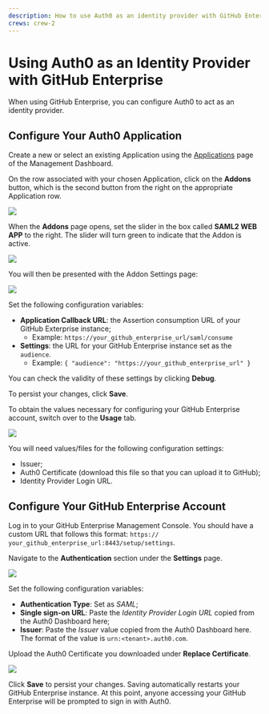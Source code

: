 ```yaml
---
description: How to use Auth0 as an identity provider with GitHub Enterprise.
crews: crew-2
---
```


# Using Auth0 as an Identity Provider with GitHub Enterprise

When using GitHub Enterprise, you can configure Auth0 to act as an identity provider.

## Configure Your Auth0 Application

Create a new or select an existing Application using the [Applications](${manage_url}/#/applications) page of the Management Dashboard.

On the row associated with your chosen Application, click on the **Addons** button, which is the second button from the right on the appropriate Application row.

![](/media/articles/scenarios/github-enterprise/clients.png)

When the **Addons** page opens, set the slider in the box called **SAML2 WEB APP** to the right. The slider will turn green to indicate that the Addon is active.

![](/media/articles/scenarios/github-enterprise/addons.png)

You will then be presented with the Addon Settings page:

![](/media/articles/scenarios/github-enterprise/addon-settings.png)

Set the following configuration variables:

* **Application Callback URL**: the Assertion consumption URL of your GitHub Exterprise instance;
  * Example: `https://your_github_enterprise_url/saml/consume`
* **Settings**: the URL for your GitHub Enterprise instance set as the `audience`.
  * Example: `{ "audience": "https://your_github_enterprise_url" }`

You can check the validity of these settings by clicking **Debug**.

To persist your changes, click **Save**.

To obtain the values necessary for configuring your GitHub Enterprise account, switch over to the **Usage** tab.

![](/media/articles/scenarios/github-enterprise/addon-usage.png)

You will need values/files for the following configuration settings:

* Issuer;
* Auth0 Certificate (download this file so that you can upload it to GitHub);
* Identity Provider Login URL.

## Configure Your GitHub Enterprise Account

Log in to your GitHub Enterprise Management Console. You should have a custom URL that follows this format: `https:// your_github_enterprise_url:8443/setup/settings`.

Navigate to the **Authentication** section under the **Settings** page.

![](/media/articles/scenarios/github-enterprise/auth-settings.png)

Set the following configuration variables:

* **Authentication Type**: Set as *SAML*;
* **Single sign-on URL**: Paste the *Identity Provider Login URL* copied from the Auth0 Dashboard here;
* **Issuer**: Paste the *Issuer* value copied from the Auth0 Dashboard here. The format of the value is `urn:<tenant>.auth0.com`.

Upload the Auth0 Certificate you downloaded under **Replace Certificate**.

![](/media/articles/scenarios/github-enterprise/auth-certificate.png)

Click **Save** to persist your changes. Saving automatically restarts your GitHub Enterprise instance. At this point, anyone accessing your GitHub Enterprise will be prompted to sign in with Auth0.
